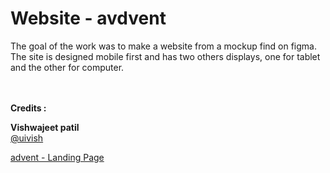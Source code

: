 # Website - avdvent

The goal of the work was to make a website from a mockup find on figma.  
The site is designed mobile first and has two others displays, one for tablet and the other for computer.
<br><br><br>


 **Credits :**

**Vishwajeet patil**  
[@uivish](https://www.figma.com/@uivish)

[advent - Landing Page](https://www.figma.com/community/file/929785763166149576)
